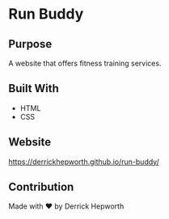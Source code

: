 # Run Buddy

## Purpose
A website that offers fitness training services.

## Built With
* HTML
* CSS

## Website
https://derrickhepworth.github.io/run-buddy/

## Contribution
Made with ❤️ by Derrick Hepworth 
